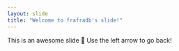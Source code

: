 ```yaml
---
layout: slide
title: "Welcome to frafradb's slide!"
---
```

This is an awesome slide :tada:
Use the left arrow to go back!
